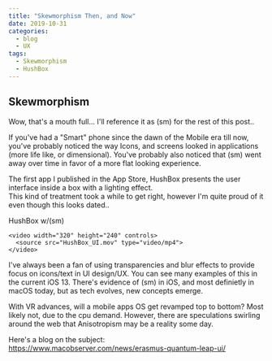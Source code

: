 ```yaml
---
title: "Skewmorphism Then, and Now"
date: 2019-10-31
categories:
  - blog
  - UX
tags:
  - Skewmorphism
  - HushBox
---
```


## Skewmorphism 

Wow, that's a mouth full... I'll reference it as (sm) for the rest of this post..

If you've had a "Smart" phone since the dawn of the Mobile era till now, you've probably noticed the way Icons, and screens looked in applications (more life like, or dimensional).    You've probably also noticed that (sm) went away over time in favor of a more flat looking experience.

The first app I published in the App Store, HushBox presents the user interface inside a box with a lighting effect.   
This kind of treatment took a while to get right, however I'm quite proud of it even though this looks dated..

HushBox w/(sm)

```
<video width="320" height="240" controls>
  <source src="HushBox_UI.mov" type="video/mp4">
</video>
```

I've always been a fan of using transparencies and blur effects to provide focus on icons/text in UI design/UX.  You can see many examples of this in the current iOS 13.    There's evidence of (sm) in iOS, and most definietly in macOS today,
but as tech evolves, new concepts emerge.

With VR advances, will a mobile apps OS get revamped top to bottom?  Most likely not, due to the cpu demand.
However, there are speculations swirling around the web that Anisotropism may be a reality some day.

Here's a blog on the subject: https://www.macobserver.com/news/erasmus-quantum-leap-ui/

[Examples in Skewmorphism in apps]: https://blog.designcrowd.com/article/339/app-design-15-examples-of-skeuomorphism-in-user-interfaces

